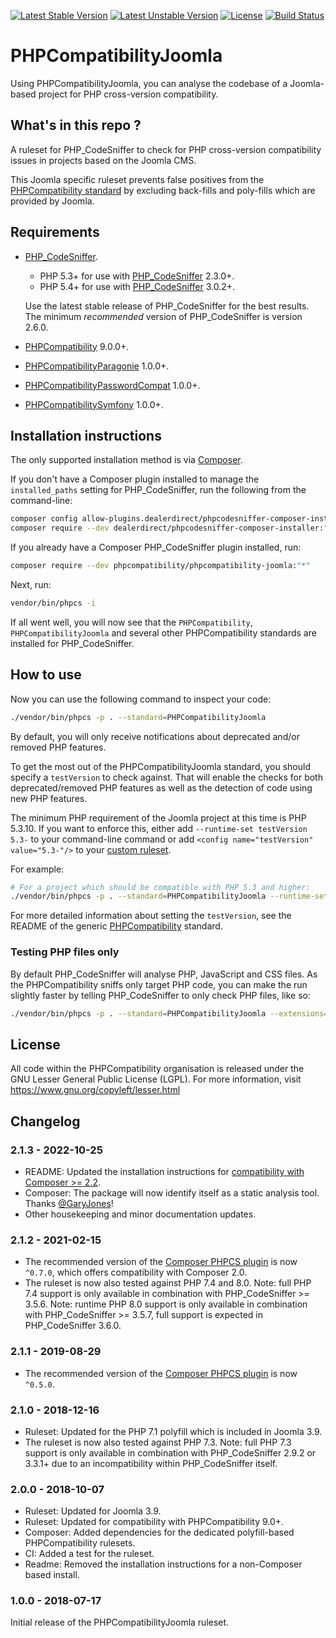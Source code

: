 [![Latest Stable Version](https://img.shields.io/packagist/v/phpcompatibility/phpcompatibility-joomla?label=stable)](https://packagist.org/packages/phpcompatibility/phpcompatibility-joomla)
[![Latest Unstable Version](https://img.shields.io/badge/unstable-dev--develop-e68718.svg?maxAge=2419200)](https://packagist.org/packages/phpcompatibility/phpcompatibility-joomla)
[![License](https://img.shields.io/github/license/PHPCompatibility/PHPCompatibilityJoomla?color=00a7a7)](https://github.com/PHPCompatibility/PHPCompatibilityJoomla/blob/master/LICENSE)
[![Build Status](https://github.com/PHPCompatibility/PHPCompatibilityJoomla/actions/workflows/ci.yml/badge.svg?branch=master)](https://github.com/PHPCompatibility/PHPCompatibilityJoomla/actions/workflows/ci.yml)

# PHPCompatibilityJoomla

Using PHPCompatibilityJoomla, you can analyse the codebase of a Joomla-based project for PHP cross-version compatibility.


## What's in this repo ?

A ruleset for PHP_CodeSniffer to check for PHP cross-version compatibility issues in projects based on the Joomla CMS.

This Joomla specific ruleset prevents false positives from the [PHPCompatibility standard](https://github.com/PHPCompatibility/PHPCompatibility) by excluding back-fills and poly-fills which are provided by Joomla.


## Requirements

* [PHP_CodeSniffer](https://github.com/PHPCSStandards/PHP_CodeSniffer).
    * PHP 5.3+ for use with [PHP_CodeSniffer](https://github.com/PHPCSStandards/PHP_CodeSniffer) 2.3.0+.
    * PHP 5.4+ for use with [PHP_CodeSniffer](https://github.com/PHPCSStandards/PHP_CodeSniffer) 3.0.2+.

    Use the latest stable release of PHP_CodeSniffer for the best results.
    The minimum _recommended_ version of PHP_CodeSniffer is version 2.6.0.
* [PHPCompatibility](https://github.com/PHPCompatibility/PHPCompatibility) 9.0.0+.
* [PHPCompatibilityParagonie](https://github.com/PHPCompatibility/PHPCompatibilityParagonie) 1.0.0+.
* [PHPCompatibilityPasswordCompat](https://github.com/PHPCompatibility/PHPCompatibilityPasswordCompat) 1.0.0+.
* [PHPCompatibilitySymfony](https://github.com/PHPCompatibility/PHPCompatibilitySymfony) 1.0.0+.


## Installation instructions

The only supported installation method is via [Composer](https://getcomposer.org/).

If you don't have a Composer plugin installed to manage the `installed_paths` setting for PHP_CodeSniffer, run the following from the command-line:
```bash
composer config allow-plugins.dealerdirect/phpcodesniffer-composer-installer true
composer require --dev dealerdirect/phpcodesniffer-composer-installer:"^0.7" phpcompatibility/phpcompatibility-joomla:"*"
```

If you already have a Composer PHP_CodeSniffer plugin installed, run:
```bash
composer require --dev phpcompatibility/phpcompatibility-joomla:"*"
```

Next, run:
```bash
vendor/bin/phpcs -i
```
If all went well, you will now see that the `PHPCompatibility`, `PHPCompatibilityJoomla` and several other PHPCompatibility standards are installed for PHP_CodeSniffer.


## How to use

Now you can use the following command to inspect your code:
```bash
./vendor/bin/phpcs -p . --standard=PHPCompatibilityJoomla
```

By default, you will only receive notifications about deprecated and/or removed PHP features.

To get the most out of the PHPCompatibilityJoomla standard, you should specify a `testVersion` to check against. That will enable the checks for both deprecated/removed PHP features as well as the detection of code using new PHP features.

The minimum PHP requirement of the Joomla project at this time is PHP 5.3.10. If you want to enforce this, either add `--runtime-set testVersion 5.3-` to your command-line command or add `<config name="testVersion" value="5.3-"/>` to your [custom ruleset](https://github.com/PHPCompatibility/PHPCompatibility#using-a-custom-ruleset).

For example:
```bash
# For a project which should be compatible with PHP 5.3 and higher:
./vendor/bin/phpcs -p . --standard=PHPCompatibilityJoomla --runtime-set testVersion 5.3-
```

For more detailed information about setting the `testVersion`, see the README of the generic [PHPCompatibility](https://github.com/PHPCompatibility/PHPCompatibility#sniffing-your-code-for-compatibility-with-specific-php-versions) standard.


### Testing PHP files only

By default PHP_CodeSniffer will analyse PHP, JavaScript and CSS files. As the PHPCompatibility sniffs only target PHP code, you can make the run slightly faster by telling PHP_CodeSniffer to only check PHP files, like so:
```bash
./vendor/bin/phpcs -p . --standard=PHPCompatibilityJoomla --extensions=php --runtime-set testVersion 5.3-
```

## License

All code within the PHPCompatibility organisation is released under the GNU Lesser General Public License (LGPL). For more information, visit https://www.gnu.org/copyleft/lesser.html


## Changelog

### 2.1.3 - 2022-10-25

- README: Updated the installation instructions for [compatibility with Composer >= 2.2][composer22announce].
- Composer: The package will now identify itself as a static analysis tool. Thanks [@GaryJones]!
- Other housekeeping and minor documentation updates.

[composer22announce]: https://blog.packagist.com/composer-2-2/#more-secure-plugin-execution

### 2.1.2 - 2021-02-15

- The recommended version of the [Composer PHPCS plugin] is now `^0.7.0`, which offers compatibility with Composer 2.0.
- The ruleset is now also tested against PHP 7.4 and 8.0.
    Note: full PHP 7.4 support is only available in combination with PHP_CodeSniffer >= 3.5.6.
    Note: runtime PHP 8.0 support is only available in combination with PHP_CodeSniffer >= 3.5.7, full support is expected in PHP_CodeSniffer 3.6.0.

### 2.1.1 - 2019-08-29

- The recommended version of the [Composer PHPCS plugin] is now `^0.5.0`.

### 2.1.0 - 2018-12-16

* Ruleset: Updated for the PHP 7.1 polyfill which is included in Joomla 3.9.
* The ruleset is now also tested against PHP 7.3.
    Note: full PHP 7.3 support is only available in combination with PHP_CodeSniffer 2.9.2 or 3.3.1+ due to an incompatibility within PHP_CodeSniffer itself.

### 2.0.0 - 2018-10-07

- Ruleset: Updated for Joomla 3.9.
- Ruleset: Updated for compatibility with PHPCompatibility 9.0+.
- Composer: Added dependencies for the dedicated polyfill-based PHPCompatibility rulesets.
- CI: Added a test for the ruleset.
- Readme: Removed the installation instructions for a non-Composer based install.

### 1.0.0 - 2018-07-17

Initial release of the PHPCompatibilityJoomla ruleset.

[Composer PHPCS plugin]: https://github.com/PHPCSStandards/composer-installer/

[@GaryJones]: https://github.com/GaryJones
